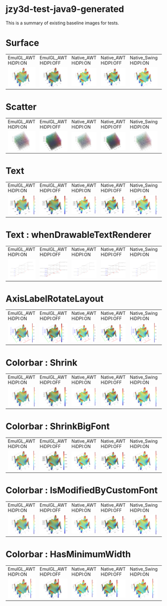 jzy3d-test-java9-generated
==========================
This is a summary of existing baseline images for tests.
# Surface
<table markdown=1>
<tr>
<td>EmulGL_AWT HiDPI:ON</td>
<td>EmulGL_AWT HiDPI:OFF</td>
<td>Native_AWT HiDPI:ON</td>
<td>Native_AWT HiDPI:OFF</td>
<td>Native_Swing HiDPI:ON</td>
<td>Native_Swing HiDPI:OFF</td>
</tr>
<tr>
<td><img src="src/test/resources/Surface_EmulGL_AWT_HiDPI=ON.png"></td>
<td><img src="src/test/resources/Surface_EmulGL_AWT_HiDPI=OFF.png"></td>
<td><img src="src/test/resources/Surface_Native_AWT_HiDPI=ON.png"></td>
<td><img src="src/test/resources/Surface_Native_AWT_HiDPI=OFF.png"></td>
<td><img src="src/test/resources/Surface_Native_Swing_HiDPI=ON.png"></td>
<td><img src="src/test/resources/Surface_Native_Swing_HiDPI=OFF.png"></td>
</tr>
</table>

# Scatter
<table markdown=1>
<tr>
<td>EmulGL_AWT HiDPI:ON</td>
<td>EmulGL_AWT HiDPI:OFF</td>
<td>Native_AWT HiDPI:ON</td>
<td>Native_AWT HiDPI:OFF</td>
<td>Native_Swing HiDPI:ON</td>
<td>Native_Swing HiDPI:OFF</td>
</tr>
<tr>
<td><img src="src/test/resources/Scatter_EmulGL_AWT_HiDPI=ON.png"></td>
<td><img src="src/test/resources/Scatter_EmulGL_AWT_HiDPI=OFF.png"></td>
<td><img src="src/test/resources/Scatter_Native_AWT_HiDPI=ON.png"></td>
<td><img src="src/test/resources/Scatter_Native_AWT_HiDPI=OFF.png"></td>
<td><img src="src/test/resources/Scatter_Native_Swing_HiDPI=ON.png"></td>
<td><img src="src/test/resources/Scatter_Native_Swing_HiDPI=OFF.png"></td>
</tr>
</table>

# Text
<table markdown=1>
<tr>
<td>EmulGL_AWT HiDPI:ON</td>
<td>EmulGL_AWT HiDPI:OFF</td>
<td>Native_AWT HiDPI:ON</td>
<td>Native_AWT HiDPI:OFF</td>
<td>Native_Swing HiDPI:ON</td>
<td>Native_Swing HiDPI:OFF</td>
</tr>
<tr>
<td><img src="src/test/resources/Text_EmulGL_AWT_HiDPI=ON_Font=AppleChancery24.png"></td>
<td><img src="src/test/resources/Text_EmulGL_AWT_HiDPI=OFF_Font=AppleChancery24.png"></td>
<td><img src="src/test/resources/Text_Native_AWT_HiDPI=ON_Font=AppleChancery24.png"></td>
<td><img src="src/test/resources/Text_Native_AWT_HiDPI=OFF_Font=AppleChancery24.png"></td>
<td><img src="src/test/resources/Text_Native_Swing_HiDPI=ON_Font=AppleChancery24.png"></td>
<td><img src="src/test/resources/Text_Native_Swing_HiDPI=OFF_Font=AppleChancery24.png"></td>
</tr>
</table>

# Text : whenDrawableTextRenderer
<table markdown=1>
<tr>
<td>EmulGL_AWT HiDPI:ON</td>
<td>EmulGL_AWT HiDPI:OFF</td>
<td>Native_AWT HiDPI:ON</td>
<td>Native_AWT HiDPI:OFF</td>
<td>Native_Swing HiDPI:ON</td>
<td>Native_Swing HiDPI:OFF</td>
</tr>
<tr>
<td><img src="src/test/resources/Text_whenDrawableTextRenderer_EmulGL_AWT_HiDPI=ON.png"></td>
<td><img src="src/test/resources/Text_whenDrawableTextRenderer_EmulGL_AWT_HiDPI=OFF.png"></td>
<td><img src="src/test/resources/Text_whenDrawableTextRenderer_Native_AWT_HiDPI=ON.png"></td>
<td><img src="src/test/resources/Text_whenDrawableTextRenderer_Native_AWT_HiDPI=OFF.png"></td>
<td><img src="src/test/resources/Text_whenDrawableTextRenderer_Native_Swing_HiDPI=ON.png"></td>
<td><img src="src/test/resources/Text_whenDrawableTextRenderer_Native_Swing_HiDPI=OFF.png"></td>
</tr>
</table>

# AxisLabelRotateLayout
<table markdown=1>
<tr>
<td>EmulGL_AWT HiDPI:ON</td>
<td>EmulGL_AWT HiDPI:OFF</td>
<td>Native_AWT HiDPI:ON</td>
<td>Native_AWT HiDPI:OFF</td>
<td>Native_Swing HiDPI:ON</td>
<td>Native_Swing HiDPI:OFF</td>
</tr>
<tr>
<td><img src="src/test/resources/AxisLabelRotateLayout_EmulGL_AWT_HiDPI=ON.png"></td>
<td><img src="src/test/resources/AxisLabelRotateLayout_EmulGL_AWT_HiDPI=OFF.png"></td>
<td><img src="src/test/resources/AxisLabelRotateLayout_Native_AWT_HiDPI=ON.png"></td>
<td><img src="src/test/resources/AxisLabelRotateLayout_Native_AWT_HiDPI=OFF.png"></td>
<td><img src="src/test/resources/AxisLabelRotateLayout_Native_Swing_HiDPI=ON.png"></td>
<td><img src="src/test/resources/AxisLabelRotateLayout_Native_Swing_HiDPI=OFF.png"></td>
</tr>
</table>

# Colorbar : Shrink
<table markdown=1>
<tr>
<td>EmulGL_AWT HiDPI:ON</td>
<td>EmulGL_AWT HiDPI:OFF</td>
<td>Native_AWT HiDPI:ON</td>
<td>Native_AWT HiDPI:OFF</td>
<td>Native_Swing HiDPI:ON</td>
<td>Native_Swing HiDPI:OFF</td>
</tr>
<tr>
<td><img src="src/test/resources/Colorbar_Shrink_EmulGL_AWT_HiDPI=ON.png"></td>
<td><img src="src/test/resources/Colorbar_Shrink_EmulGL_AWT_HiDPI=OFF.png"></td>
<td><img src="src/test/resources/Colorbar_Shrink_Native_AWT_HiDPI=ON.png"></td>
<td><img src="src/test/resources/Colorbar_Shrink_Native_AWT_HiDPI=OFF.png"></td>
<td><img src="src/test/resources/Colorbar_Shrink_Native_Swing_HiDPI=ON.png"></td>
<td><img src="src/test/resources/Colorbar_Shrink_Native_Swing_HiDPI=OFF.png"></td>
</tr>
</table>

# Colorbar : ShrinkBigFont
<table markdown=1>
<tr>
<td>EmulGL_AWT HiDPI:ON</td>
<td>EmulGL_AWT HiDPI:OFF</td>
<td>Native_AWT HiDPI:ON</td>
<td>Native_AWT HiDPI:OFF</td>
<td>Native_Swing HiDPI:ON</td>
<td>Native_Swing HiDPI:OFF</td>
</tr>
<tr>
<td><img src="src/test/resources/Colorbar_ShrinkBigFont_EmulGL_AWT_HiDPI=ON.png"></td>
<td><img src="src/test/resources/Colorbar_ShrinkBigFont_EmulGL_AWT_HiDPI=OFF.png"></td>
<td><img src="src/test/resources/Colorbar_ShrinkBigFont_Native_AWT_HiDPI=ON.png"></td>
<td><img src="src/test/resources/Colorbar_ShrinkBigFont_Native_AWT_HiDPI=OFF.png"></td>
<td><img src="src/test/resources/Colorbar_ShrinkBigFont_Native_Swing_HiDPI=ON.png"></td>
<td><img src="src/test/resources/Colorbar_ShrinkBigFont_Native_Swing_HiDPI=OFF.png"></td>
</tr>
</table>

# Colorbar : IsModifiedByCustomFont
<table markdown=1>
<tr>
<td>EmulGL_AWT HiDPI:ON</td>
<td>EmulGL_AWT HiDPI:OFF</td>
<td>Native_AWT HiDPI:ON</td>
<td>Native_AWT HiDPI:OFF</td>
<td>Native_Swing HiDPI:ON</td>
<td>Native_Swing HiDPI:OFF</td>
</tr>
<tr>
<td><img src="src/test/resources/Colorbar_IsModifiedByCustomFont_EmulGL_AWT_HiDPI=ON.png"></td>
<td><img src="src/test/resources/Colorbar_IsModifiedByCustomFont_EmulGL_AWT_HiDPI=OFF.png"></td>
<td><img src="src/test/resources/Colorbar_IsModifiedByCustomFont_Native_AWT_HiDPI=ON.png"></td>
<td><img src="src/test/resources/Colorbar_IsModifiedByCustomFont_Native_AWT_HiDPI=OFF.png"></td>
<td><img src="src/test/resources/Colorbar_IsModifiedByCustomFont_Native_Swing_HiDPI=ON.png"></td>
<td><img src="src/test/resources/Colorbar_IsModifiedByCustomFont_Native_Swing_HiDPI=OFF.png"></td>
</tr>
</table>

# Colorbar : HasMinimumWidth
<table markdown=1>
<tr>
<td>EmulGL_AWT HiDPI:ON</td>
<td>EmulGL_AWT HiDPI:OFF</td>
<td>Native_AWT HiDPI:ON</td>
<td>Native_AWT HiDPI:OFF</td>
<td>Native_Swing HiDPI:ON</td>
<td>Native_Swing HiDPI:OFF</td>
</tr>
<tr>
<td><img src="src/test/resources/Colorbar_HasMinimumWidth_EmulGL_AWT_HiDPI=ON.png"></td>
<td><img src="src/test/resources/Colorbar_HasMinimumWidth_EmulGL_AWT_HiDPI=OFF.png"></td>
<td><img src="src/test/resources/Colorbar_HasMinimumWidth_Native_AWT_HiDPI=ON.png"></td>
<td><img src="src/test/resources/Colorbar_HasMinimumWidth_Native_AWT_HiDPI=OFF.png"></td>
<td><img src="src/test/resources/Colorbar_HasMinimumWidth_Native_Swing_HiDPI=ON.png"></td>
<td><img src="src/test/resources/Colorbar_HasMinimumWidth_Native_Swing_HiDPI=OFF.png"></td>
</tr>
</table>


